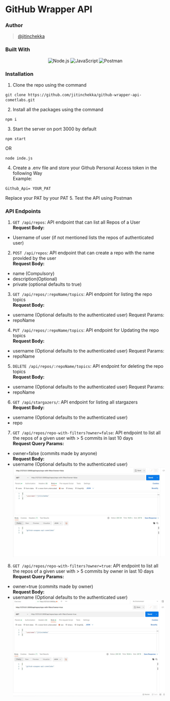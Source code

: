 # GitHub Wrapper API

### Author
> [@jitinchekka](https://github.com/jitinchekka)

### Built With
<div align="center">
<img src="https://badges.aleen42.com/src/node.svg" alt="Node.js">
<img src="https://badges.aleen42.com/src/javascript.svg" alt="JavaScript">
<img src="https://img.shields.io/badge/Postman-FF6C37?style=flat&logo=Postman&logoColor=white" alt="Postman"/>
</div>

### Installation
1. Clone the repo using the command 
``` shell
git clone https://github.com/jitinchekka/github-wrapper-api-cometlabs.git 
```
2. Install all the packages using the command
``` shell
npm i
```
3. Start the server on port 3000 by default
``` shell
npm start 
```
OR
``` shell
node inde.js
```
4. Create a .env file and store your Github Personal Access token in the following Way   
Example: 
```
Github_Api= YOUR_PAT
```
Replace your PAT by your PAT
5. Test the API using Postman

### API Endpoints
1. `GET /api/repos`: API endpoint that can list all Repos of a User   
**Request Body:**
- Username of user (if not mentioned lists the repos of authenticated user)
2. `POST /api/repos`:  API endpoint that can create a repo with the name provided by the user   
**Request Body:**
- name (Compulsory)
- description(Optional)
- private (optional defaults to true)
3. `GET /api/repos/:repoName/topics`: API endpoint for listing the repo topics   
**Request Body:**
- username (Optional defaults to the authenticated user)
Request Params:
- repoName
4. `PUT /api/repos/:repoName/topics`: API endpoint for Updating the repo topics   
**Request Body:**
- username (Optional defaults to the authenticated user)
Request Params:
- repoName
5. `DELETE /api/repos/:repoName/topics`: API endpoint for deleting the repo topics   
__Request Body:__
- username (Optional defaults to the authenticated user)
Request Params:
- repoName
6. `GET /api/stargazers/`: API endpoint for listing all stargazers   
__Request Body:__
- username (Optional defaults to the authenticated user)
- repo
7. `GET /api/repos/repo-with-filters?owner=false`: API endpoint to list all the repos of a given user with > 5 commits in last 10 days   
__Request Query Params:__   
- owner=false (commits made by anyone)   
__Request Body:__   
- username (Optional defaults to the authenticated user)      
![Screenshot 7](/images/repo-filters.jpg)   
8. `GET /api/repos/repo-with-filters?owner=true`: API endpoint to list all the repos of a given user with > 5 commits by owner in last 10 days   
__Request Query Params:__   
- owner=true (commits made by owner)   
__Request Body:__   
- username (Optional defaults to the authenticated user)   
![Screenshot 8](/images/repo-filters-owner.jpg)